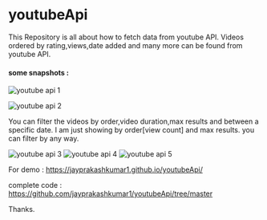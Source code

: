 # youtubeApi
This Repository is all about how to fetch data from youtube API.
Videos ordered by  rating,views,date added and many more can be found from youtube API.

#### some snapshots : 
![youtube api 1](https://user-images.githubusercontent.com/26687042/51800995-15d40f00-225e-11e9-851e-4621f57eb862.png)

![youtube api 2](https://user-images.githubusercontent.com/26687042/51800997-17053c00-225e-11e9-918f-c3136bcd01eb.png)

You can filter the videos by order,video duration,max results and between a specific date.
I am just showing by order[view count] and max results. you can filter by any way.


![youtube api 3](https://user-images.githubusercontent.com/26687042/51800998-179dd280-225e-11e9-9a20-0c2515794938.png)
![youtube api 4](https://user-images.githubusercontent.com/26687042/51800999-179dd280-225e-11e9-9526-58df32b6dba7.png)
![youtube api 5](https://user-images.githubusercontent.com/26687042/51801001-18366900-225e-11e9-8474-33d646902823.png)


For demo : https://jayprakashkumar1.github.io/youtubeApi/

complete code : https://github.com/jayprakashkumar1/youtubeApi/tree/master 

Thanks.
